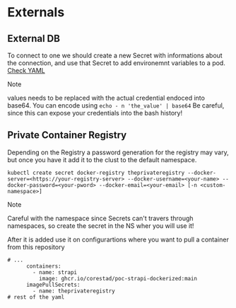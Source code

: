 # Externals

## External DB
To connect to one we should create a new Secret with informations about the connection, and use that Secret to add environemnt variables to a pod.
[Check YAML](connect-to-db.yaml)

> [!NOTE]
> values needs to be replaced with the actual credential endoced into base64. You can encode using 
> ```echo - n 'the_value' | base64```
> Be careful, since this can expose your credentials into the bash history!


## Private Container Registry
Depending on the Registry a password generation for the registry may vary, but once you have it add it to the clust to the default namespace.

```
kubectl create secret docker-registry theprivateregistry --docker-server=<https://your-registry-server> --docker-username=<your-name> --docker-password=<your-pword> --docker-email=<your-email> [-n <custom-namespace>]
```
> [!NOTE]
> Careful with the namespace since Secrets can't travers through namespaces, so create the secret in the NS wher you will use it!

After it is added use it on configurartions where you want to pull a container from this repository

```
# ...
      containers:
        - name: strapi
          image: ghcr.io/corestad/poc-strapi-dockerized:main
      imagePullSecrets:
        - name: theprivateregistry
# rest of the yaml

```
